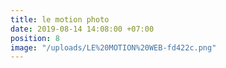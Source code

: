 ```yaml
---
title: le motion photo
date: 2019-08-14 14:08:00 +07:00
position: 8
image: "/uploads/LE%20MOTION%20WEB-fd422c.png"
---
```


